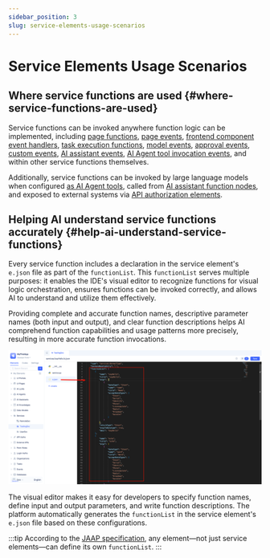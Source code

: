 ```yaml
---
sidebar_position: 3
slug: service-elements-usage-scenarios
---
```


# Service Elements Usage Scenarios

## Where service functions are used {#where-service-functions-are-used}
Service functions can be invoked anywhere function logic can be implemented, including [page functions](../shell-and-page/generic-page#page-functions), [page events](../shell-and-page/generic-page#page-events), [frontend component event handlers](../shell-and-page/generic-page#event-panel), [task execution functions](./background-tasks#developing-task-execution-functions), [model events](./event-handling#model-events), [approval events](./event-handling#approval-events), [custom events](./event-handling#custom-events), [AI assistant events](./event-handling#ai-assistant-events), [AI Agent tool invocation events](./event-handling#agent-tool-call-events), and within other service functions themselves.

Additionally, service functions can be invoked by large language models when configured [as AI Agent tools](../ai-agent/agent-tools#calling-service-functions), called from [AI assistant function nodes](../ai-assistant/process-orchestration-node-configuration#function), and exposed to external systems via [API authorization elements](../api-exposure/api-authorization).

## Helping AI understand service functions accurately {#help-ai-understand-service-functions}
Every service function includes a declaration in the service element's `e.json` file as part of the `functionList`. This `functionList` serves multiple purposes: it enables the IDE's visual editor to recognize functions for visual logic orchestration, ensures functions can be invoked correctly, and allows AI to understand and utilize them effectively.

Providing complete and accurate function names, descriptive parameter names (both input and output), and clear function descriptions helps AI comprehend function capabilities and usage patterns more precisely, resulting in more accurate function invocations.

![Service Element Definition File](./img/service-element-definition-file.png "Service Element Definition File")

The visual editor makes it easy for developers to specify function names, define input and output parameters, and write function descriptions. The platform automatically generates the `functionList` in the service element's `e.json` file based on these configurations.

:::tip
According to the [JAAP specification](../../reference/runtime-platform/JAAP), any element—not just service elements—can define its own `functionList`.
:::
